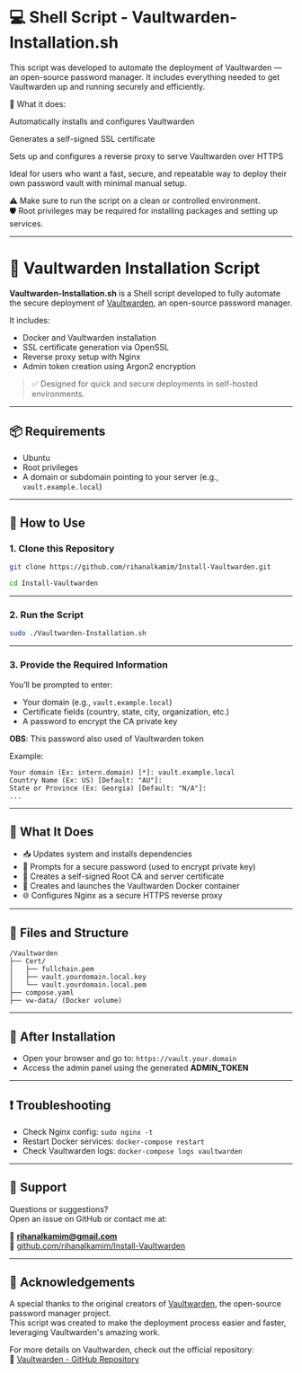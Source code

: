 # 💻 Shell Script - Vaultwarden-Installation.sh

This script was developed to automate the deployment of Vaultwarden — an open-source password manager.
It includes everything needed to get Vaultwarden up and running securely and efficiently.

🔐 What it does:

Automatically installs and configures Vaultwarden

Generates a self-signed SSL certificate

Sets up and configures a reverse proxy to serve Vaultwarden over HTTPS

Ideal for users who want a fast, secure, and repeatable way to deploy their own password vault with minimal manual setup.

⚠️ Make sure to run the script on a clean or controlled environment.  
🛡️ Root privileges may be required for installing packages and setting up services.

---
# 🔐 Vaultwarden Installation Script

**Vaultwarden-Installation.sh** is a Shell script developed to fully automate the secure deployment of [Vaultwarden](https://github.com/dani-garcia/vaultwarden), an open-source password manager.

It includes:

- Docker and Vaultwarden installation
- SSL certificate generation via OpenSSL
- Reverse proxy setup with Nginx
- Admin token creation using Argon2 encryption

> ✅ Designed for quick and secure deployments in self-hosted environments.

---

## 📦 Requirements

- Ubuntu
- Root privileges
- A domain or subdomain pointing to your server (e.g., `vault.example.local`)

---

## 🚀 How to Use

### 1. **Clone this Repository**

```bash
git clone https://github.com/rihanalkamim/Install-Vaultwarden.git
```
```bash
cd Install-Vaultwarden
```

---

### 2. **Run the Script**

```bash
sudo ./Vaultwarden-Installation.sh
```

---

### 3. **Provide the Required Information**

You’ll be prompted to enter:

- Your domain (e.g., `vault.example.local`)
- Certificate fields (country, state, city, organization, etc.)
- A password to encrypt the CA private key
                        
**OBS**: This password also used of Vaultwarden token

Example:
```
Your domain (Ex: intern.domain) [*]: vault.example.local
Country Name (Ex: US) [Default: "AU"]:
State or Province (Ex: Georgia) [Default: "N/A"]:
...
```

---

## 🔧 What It Does

- 📥 Updates system and installs dependencies
- 🔐 Prompts for a secure password (used to encrypt private key)
- 🔑 Creates a self-signed Root CA and server certificate
- 🐳 Creates and launches the Vaultwarden Docker container
- 🌐 Configures Nginx as a secure HTTPS reverse proxy

---

## 📂 Files and Structure

```
/Vaultwarden
├── Cert/
│   ├── fullchain.pem
│   ├── vault.yourdomain.local.key
│   └── vault.yourdomain.local.pem
├── compose.yaml
├── vw-data/ (Docker volume)
```

---

## 🧪 After Installation

- Open your browser and go to: `https://vault.your.domain`
- Access the admin panel using the generated **ADMIN_TOKEN**

---

## ❗ Troubleshooting

- Check Nginx config: `sudo nginx -t`
- Restart Docker services: `docker-compose restart`
- Check Vaultwarden logs: `docker-compose logs vaultwarden`

---

## 🙋 Support

Questions or suggestions?  
Open an issue on GitHub or contact me at:

📧 **rihanalkamim@gmail.com**  
🔗 [github.com/rihanalkamim/Install-Vaultwarden](https://github.com/rihanalkamim/Install-Vaultwarden)

---

## 🙏 Acknowledgements

A special thanks to the original creators of [Vaultwarden](https://github.com/dani-garcia/vaultwarden), the open-source password manager project.  
This script was created to make the deployment process easier and faster, leveraging Vaultwarden's amazing work.

For more details on Vaultwarden, check out the official repository:  
🔗 [Vaultwarden - GitHub Repository](https://github.com/dani-garcia/vaultwarden)


